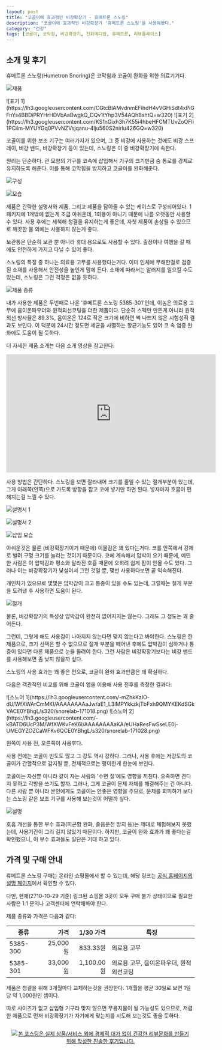 ```yaml
---
layout: post
title: "코골이에 효과적인 비강확장기 - 휴메트론 스노링"
description: "코골이에 효과적인 비강확장기 '휴메트론 스노링'을 사용해봤다."
category: "건강"
tags: [코골이, 코막힘, 비강확장기, 진화메디칼, 휴메트론, 리뷰플레이스]
---
```


## 소개 및 후기

휴메트론 스노링(Humetron Snoring)은 코막힘과 코골이 완화을 위한 의료기기다.

![제품](https://lh3.googleusercontent.com/DM6ChD1bX9gA-rndHJE-F5zjmQKO2iaVJehOMIm6Hyp9-7t5B6uoCD4uO0PSA6U8d9P6WKY8KcDYhw=s560)

<p class="center" markdown="1">
![표기 1](https://lh3.googleusercontent.com/CGtcBlAMvdnmEFihdH4vVGHiSdt4xPiGFnYs4BBDiPRYHrHDVbAaBwgkQ_DQv1tYhp3V54AQhBshtQ=w320)
![표기 2](https://lh3.googleusercontent.com/KS1nGixh3h7K55i4hbeHFCMTUvZoOFIi1PCilm-MYUYGq0PVvNZVsjqanu-4lju560S2nirlu426GQ=w320)
</p>

코골이를 위한 보조 기구는 여러가지가 있으며,
그 중 비강에 사용하는 것에도 비강 스프레이, 비강 밴드, 비강확장기 등이 있는데,
스노링은 이 중 비강확장기에 속한다.

원리는 단순하다.
관 모양의 기구를 코속에 삽입해서 기구의 크기만큼 숨 통로를 강제로 유지하도록 해준다.
이를 통해 코막힘을 방지하고 코골이를 완화해준다.

![구성](https://lh3.googleusercontent.com/t57lVx9P_nzrz9rrRzz9rppaoHHtjMtrxeFHCS08HL58-X3S_ByEtTG2RTodxxj2mewAKHHAojhQlw=s560)

![모습](https://lh3.googleusercontent.com/d1g9NbGhfFNbZTjwDTVRJPJTuOMHiTFR3RYKFj-kBT14dCotl9bL3twCjk2-04KV6VhPIrboSK83GQ=s560)

제품은 간략한 설명서와 제품, 그리고 제품을 담아둘 수 있는 케이스로 구성되어있다.
1 패키지에 1개밖에 없는게 조금 아쉬운데,
1회용이 아니기 때문에 나름 오랫동안 사용할 수 있다.
사용 후에는 세척해 청결을 유지하는게 좋은데,
자칫 제품이 손상될 수 있으므로 깨끗한 물 외에는 사용하지 않는게 좋다.

보관통은 단순히 보관 뿐 아니라 휴대 용으로도 사용할 수 있다.
출장이나 여행을 갈 때에도 안전하게 가지고 다닐 수 있어 좋다.

스노링의 특징 중 하나는 의료용 고무를 사용했다는거다.
이미 인체에 무해한걸로 검증된 소재를 사용해서 안전성을 높인게 맘에 든다.
소재에 따라서는 알러지를 일으킬 수도 있는데,
스노링은 그런 걱정은 없을 듯하다.

![제품 종류](https://lh3.googleusercontent.com/-ctq7NluwOdo/WfXZgZD8zfI/AAAAAAAAaKo/sOkFF-_-WyYTGF5Tzk1D-7UbnmALiFE7QCE0YBhgL/s0/humetron-snoring.jpg)

내가 사용한 제품은 두번째로 나온 '휴메트론 스노링 5385-301'인데,
이놈은 의료용 고무에 음이온파우더와 원적외선코팅을 더한 제품이다.
단순히 스펙만 만든게 아니라
원적외선 방사율은 89.3%, 음이온은 124로
작은 크기에 비하면 썩 나쁘지 않은 시험성적 결과도 보인다.
이 덕분에 24시간 정도면 세균을 사멸하는 항균기능도 있어
코 속 염증 완화에도 도움이 될 듯하다.

더 자세한 제품 소개는 다음 소개 영상을 참고한다:

<center><iframe width="560" height="315" src="https://www.youtube.com/embed/1dwkciUhPro?rel=0" frameborder="0" allowfullscreen></iframe></center>

사용 방법은 간단하다.
스노링을 보면 잘라내어 크기를 줄일 수 있는 절개부분이 있는데,
그게 아래쪽(안쪽)으로 가도록 방향을 잡고 코에 넣기만 하면 된다.
넣자마자 호흡이 편해지는걸 느낄 수 있다.

![설명서 1](https://lh3.googleusercontent.com/x1LYmFFGIp4TIKDbt3Z0Dm6r7oOPhdQjUjsaME-S37HXSYPf89bK5_bJUZpeNtInzFyQJ8TPMdurOw=s560)

![설명서 2](https://lh3.googleusercontent.com/65iho_WwfoNjqdu5sJK6bOy-8neQtMlBn5h07BqYvmIa4npW1F8KK8HTDok7l1Lcu-aX-DvFkpgXag=s560)

![삽입 모습](https://lh3.googleusercontent.com/QGSkmspKVsX0vyNGElqRNihAmT-UjeWOMi8kgwE3DNe4WWr_HJIUS9S9nhb-gXfP5Ho9V7-nVjYZMA=s320)

아쉬운것은 물론 (비강확장기이기 때문에) 이물감은 꽤 있다는거다.
코를 안쪽에서 강제로 벌려 구멍 크기를 늘리는 것이기 때문이다.
코에 계속해서 압박이 오기 때문에,
예민한 사람은 이 압박감과 평소와 달라진 호흡 때문에
오히려 쉽게 잠이 안올 수도 있다.
그러나 이는 비강확장기가 낯설어서 그런 것일 뿐, 몇번 사용하다보면 곧 익숙해진다.

개인차가 있으므로 몇몇은 압박감이 크고 통증이 있을 수도 있는데,
그럴때는 절개 부분을 도려낸 후 사용하면 도움이 된다.

![절개](https://lh3.googleusercontent.com/_uZCqd8cnUtfK1Wl8Ogmh2ryIIpubAcwGym0b453lOnczzH-X8gS6ZSqKXWzv7dy38xXKmWMND170Q=s560)

물론, 비강확장기의 특성상 압박감이 완전히 없어지지는 않는다.
그래도 그 정도는 꽤 줄어든다.

그런데, 그렇게 해도 사용감이 나아지지 않는다면 맞지 않는다고 봐야한다.
스노링은 한 제품으로, 크기 선택은 할 수 없으므로
절개 부분을 떼어낸 후에도 압박감이 심하거나 통증이 있다면 다른 제품으로 눈을 돌려야 한다.
그런 사람은 비강확장기보다는 비강 밴드를 사용해보면 좀 낮지 않을까 싶다.

스노링의 사용 효과는 꽤 좋은 편으로,
코골이 완화 효과만큼은 꽤 확실하다.

다음은 객관적인 비교를 위해 코골이 앱을 이용해 사용 전후를 측정한 결과다:

<p class="center" markdown="1">
![스노어 1](https://lh3.googleusercontent.com/-mZhkKzIO-dU/WfXWArCmMKI/AAAAAAAAaJw/aE1_L3lMPYkkzkjTbFxh9QMYKEKdSGkVACE0YBhgL/s320/snorelab-171018.png)
![스노어 2](https://lh3.googleusercontent.com/-kBATD6UcP3M/WfXWKvFeK6I/AAAAAAAAaKA/eUHaResFwSseLE0j-UMEGYZOZCaWFKv6QCE0YBhgL/s320/snorelab-171028.png)
</p>

왼쪽이 사용 전, 오른쪽이 사용후다.

사용 전에는 코골이 빈도도 많고 그 강도 역시 강하다.
그러나, 사용 후에는 저강도의 코골이가 간헐적으로 감지될 뿐,
전체적으로는 평이한게 한눈에 보인다.

코골이는 자신뿐 아니라 같이 자는 사람의 '수면 질'에도 영향을 끼친다.
오죽하면 견디지 못하고 각방을 쓰기도 할까.
그러나, 그게 코골이 문제 자체를 해결해주는 건 아니다.
다른 사람 뿐 아니라 본인에게도 코골이는 안좋은 영향을 주므로,
문제를 회피하기 보다는 스노링 같은 보조 기구를 사용해 보는것이 어떨까 싶다.

![설명](https://lh3.googleusercontent.com/GYi4GZ4xFzwued-PiJn90KbftCn70p3i0gyEXD_X_zdL2g3NPOhEdA13T8t4jb83swqJY3a6RZ9X8w=s640)

호흡 개선을 통한 부수 효과(피곤함 완화, 졸음운전 방지 등)는 제대로 체험해보지 못했는데,
사용기간이 그리 길지 않았기 때문이다.
하지만, 코골이 완화 효과가 꽤 좋다는걸 확인했으니,
이 부수 효과들도 일단은 기대 하고 있다.



## 가격 및 구매 안내

휴메트론 스노링 구매는 온라인 쇼핑몰에서 할 수 있는데,
해당 링크는 [공식 홈페이지의 설명 페이지](http://www.humetron.com/renew/product02-1-3.php)에서 확인할 수 있다.

다만, 현재(2710-10-29 기준) 링크된 쇼핑몰 3곳이 모두 구매 불가 상태이므로
필요한 사람은 1:1 문의나 고객센터에 연락해봐야 한다.

제품 종류와 가격은 다음과 같다:

종류     | 가격     | 1/30 가격  | 특징
---------|---------:|-----------:|--------
5385-300 | 25,000원 |   833.33원 | 의료용 고무
5385-301 | 33,000원 | 1,100.00원 | 의료용 고무, 음이온파우더, 원적외선코팅

제품은 청결을 위해 3개월마다 교체하는것을 권장한다.
1개월을 평균 30일로 보면 1일당 약 1,000원인 셈이다.

따로 사이즈가 없고 삽입형 기구라 맞지 않으면 무용지물이 될 가능성도 있으므로,
저렴한 제품으로 먼저 비강확장기가 자기에게 맞는지를 시도해 보는것도 좋을 듯하다.



<div style="text-align: center; padding: 1em;"><a href="http://reviewplace.co.kr/detail.php?number=10247" target="_blank"><img src="http://reviewplace.co.kr/blog_traffic.php?key=MTAyNDd8cmV6bm9h" border="0" alt="본 포스팅은 실제 상품/서비스 외에 경제적 대가 없이 건강한 리뷰문화를 만들기 위해 작성한 진솔한 후기입니다."></a></div>
